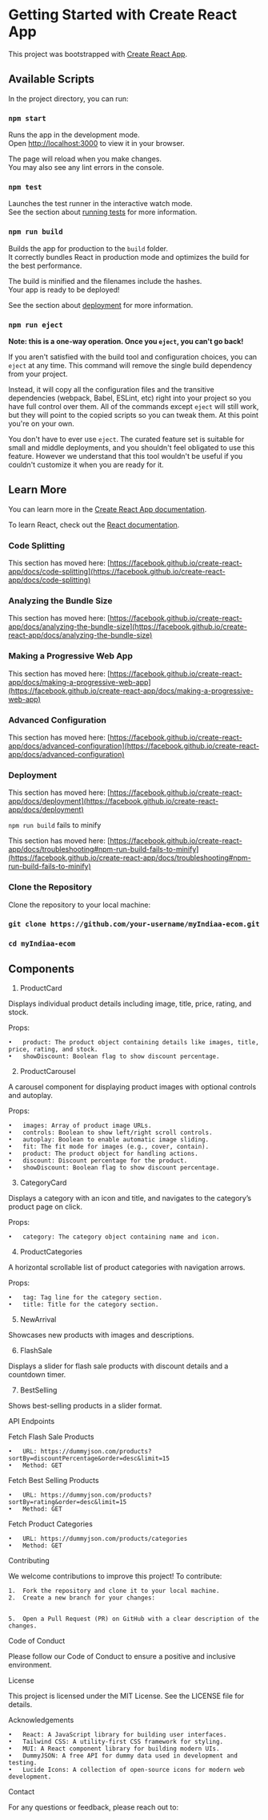 # Getting Started with Create React App

This project was bootstrapped with [Create React App](https://github.com/facebook/create-react-app).

## Available Scripts

In the project directory, you can run:

### `npm start`

Runs the app in the development mode.\
Open [http://localhost:3000](http://localhost:3000) to view it in your browser.

The page will reload when you make changes.\
You may also see any lint errors in the console.

### `npm test`

Launches the test runner in the interactive watch mode.\
See the section about [running tests](https://facebook.github.io/create-react-app/docs/running-tests) for more information.

### `npm run build`

Builds the app for production to the `build` folder.\
It correctly bundles React in production mode and optimizes the build for the best performance.

The build is minified and the filenames include the hashes.\
Your app is ready to be deployed!

See the section about [deployment](https://facebook.github.io/create-react-app/docs/deployment) for more information.

### `npm run eject`

**Note: this is a one-way operation. Once you `eject`, you can't go back!**

If you aren't satisfied with the build tool and configuration choices, you can `eject` at any time. This command will remove the single build dependency from your project.

Instead, it will copy all the configuration files and the transitive dependencies (webpack, Babel, ESLint, etc) right into your project so you have full control over them. All of the commands except `eject` will still work, but they will point to the copied scripts so you can tweak them. At this point you're on your own.

You don't have to ever use `eject`. The curated feature set is suitable for small and middle deployments, and you shouldn't feel obligated to use this feature. However we understand that this tool wouldn't be useful if you couldn't customize it when you are ready for it.

## Learn More

You can learn more in the [Create React App documentation](https://facebook.github.io/create-react-app/docs/getting-started).

To learn React, check out the [React documentation](https://reactjs.org/).

### Code Splitting

This section has moved here: [https://facebook.github.io/create-react-app/docs/code-splitting](https://facebook.github.io/create-react-app/docs/code-splitting)

### Analyzing the Bundle Size

This section has moved here: [https://facebook.github.io/create-react-app/docs/analyzing-the-bundle-size](https://facebook.github.io/create-react-app/docs/analyzing-the-bundle-size)

### Making a Progressive Web App

This section has moved here: [https://facebook.github.io/create-react-app/docs/making-a-progressive-web-app](https://facebook.github.io/create-react-app/docs/making-a-progressive-web-app)

### Advanced Configuration

This section has moved here: [https://facebook.github.io/create-react-app/docs/advanced-configuration](https://facebook.github.io/create-react-app/docs/advanced-configuration)

### Deployment

This section has moved here: [https://facebook.github.io/create-react-app/docs/deployment](https://facebook.github.io/create-react-app/docs/deployment)

`npm run build` fails to minify

This section has moved here: [https://facebook.github.io/create-react-app/docs/troubleshooting#npm-run-build-fails-to-minify](https://facebook.github.io/create-react-app/docs/troubleshooting#npm-run-build-fails-to-minify)

### Clone the Repository

Clone the repository to your local machine:

### `git clone https://github.com/your-username/myIndiaa-ecom.git`
### `cd myIndiaa-ecom`

## Components

1. ProductCard

Displays individual product details including image, title, price, rating, and stock.

Props:

	•	product: The product object containing details like images, title, price, rating, and stock.
	•	showDiscount: Boolean flag to show discount percentage.

2. ProductCarousel

A carousel component for displaying product images with optional controls and autoplay.

Props:

	•	images: Array of product image URLs.
	•	controls: Boolean to show left/right scroll controls.
	•	autoplay: Boolean to enable automatic image sliding.
	•	fit: The fit mode for images (e.g., cover, contain).
	•	product: The product object for handling actions.
	•	discount: Discount percentage for the product.
	•	showDiscount: Boolean flag to show discount percentage.

3. CategoryCard

Displays a category with an icon and title, and navigates to the category’s product page on click.

Props:

	•	category: The category object containing name and icon.

4. ProductCategories

A horizontal scrollable list of product categories with navigation arrows.

Props:

	•	tag: Tag line for the category section.
	•	title: Title for the category section.

5. NewArrival

Showcases new products with images and descriptions.

6. FlashSale

Displays a slider for flash sale products with discount details and a countdown timer.

7. BestSelling

Shows best-selling products in a slider format.

API Endpoints

Fetch Flash Sale Products

	•	URL: https://dummyjson.com/products?sortBy=discountPercentage&order=desc&limit=15
	•	Method: GET

Fetch Best Selling Products

	•	URL: https://dummyjson.com/products?sortBy=rating&order=desc&limit=15
	•	Method: GET

Fetch Product Categories

	•	URL: https://dummyjson.com/products/categories
	•	Method: GET

Contributing

We welcome contributions to improve this project! To contribute:

	1.	Fork the repository and clone it to your local machine.
	2.	Create a new branch for your changes:


	5.	Open a Pull Request (PR) on GitHub with a clear description of the changes.

Code of Conduct

Please follow our Code of Conduct to ensure a positive and inclusive environment.

License

This project is licensed under the MIT License. See the LICENSE file for details.

Acknowledgements

	•	React: A JavaScript library for building user interfaces.
	•	Tailwind CSS: A utility-first CSS framework for styling.
	•	MUI: A React component library for building modern UIs.
	•	DummyJSON: A free API for dummy data used in development and testing.
	•	Lucide Icons: A collection of open-source icons for modern web development.

Contact

For any questions or feedback, please reach out to:
